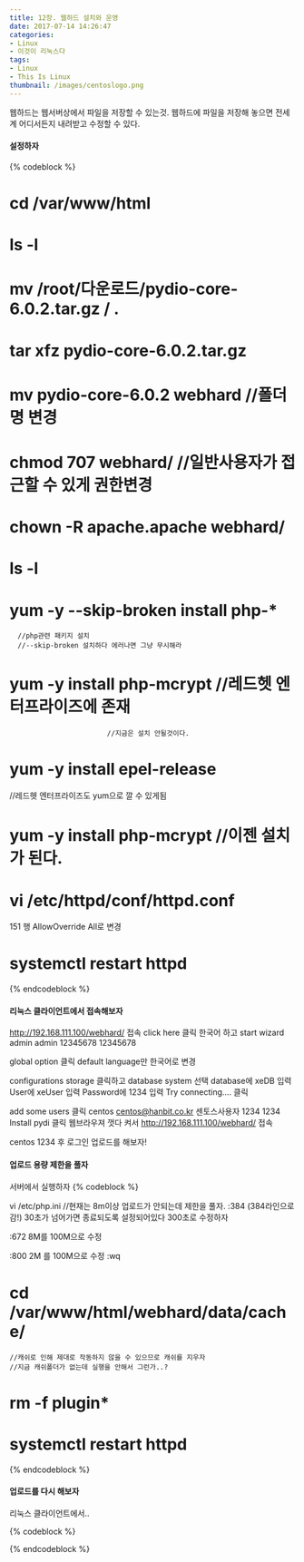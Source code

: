 ```yaml
---
title: 12장. 웹하드 설치와 운영
date: 2017-07-14 14:26:47
categories:
- Linux
- 이것이 리눅스다
tags:
- Linux
- This Is Linux
thumbnail: /images/centoslogo.png
---
```

웹하드는 웹서버상에서 파일을 저장할 수 있는것. 웹하드에 파일을 저장해 놓으면 전세계 어디서든지 내려받고 수정할 수 있다.

#### 설정하자
{% codeblock %}
# cd /var/www/html
# ls -l
# mv /root/다운로드/pydio-core-6.0.2.tar.gz / .
# tar xfz pydio-core-6.0.2.tar.gz
# mv pydio-core-6.0.2 webhard //폴더명 변경

# chmod 707 webhard/    //일반사용자가 접근할 수 있게 권한변경
# chown -R apache.apache webhard/
# ls -l

# yum -y --skip-broken install php-*   
      //php관련 패키지 설치
      //--skip-broken 설치하다 에러나면 그냥 무시해라

# yum -y install php-mcrypt  //레드헷 엔터프라이즈에 존재
                            //지금은 설치 안될것이다.
# yum -y install epel-release
//레드헷 엔터프라이즈도 yum으로 깔 수 있게됨    
# yum -y install php-mcrypt //이젠 설치가 된다.

# vi /etc/httpd/conf/httpd.conf
151 행 AllowOverride All로 변경
# systemctl restart httpd
{% endcodeblock %}

#### 리눅스 클라이언트에서 접속해보자
http://192.168.111.100/webhard/  접속
click here 클릭
한국어 하고 start wizard
admin admin 12345678 12345678

global option 클릭
default language만 한국어로 변경

configurations storage 클릭하고
database system 선택
database에 xeDB 입력
User에 xeUser 입력
Password에 1234 입력
Try connecting.... 클릭

add some users 클릭
centos
centos@hanbit.co.kr
센토스사용자
1234
1234
Install pydi 클릭
웹브라우져 껏다 켜서
http://192.168.111.100/webhard/ 접속

centos
1234 후 로그인
업로드를 해보자!

#### 업로드 용량 제한을 풀자
서버에서 실행하자
{% codeblock %}

vi /etc/php.ini //현재는 8m이상 업로드가 안되는데 제한을 풀자.
:384  (384라인으로감!)
30초가 넘어가면 종료되도록 설정되어있다 300초로 수정하자

:672
8M를 100M으로 수정

:800
2M 를 100M으로 수정
:wq

# cd /var/www/html/webhard/data/cache/  
    //캐쉬로 인해 제대로 작동하지 않을 수 있으므로 캐쉬를 지우자
    //지금 캐쉬폴더가 없는데 실행을 안해서 그런가..?
# rm -f plugin*
# systemctl restart httpd

{% endcodeblock %}

#### 업로드를 다시 해보자
리눅스 클라이언트에서..


{% codeblock %}

{% endcodeblock %}
